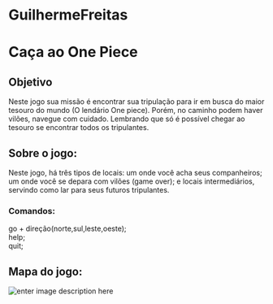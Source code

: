 # GuilhermeFreitas
# Caça ao One Piece




## Objetivo
Neste jogo sua missão é encontrar sua tripulação para ir em busca do maior tesouro do mundo (O lendário One piece). Porém, no caminho podem haver vilões, navegue com cuidado. Lembrando que só é possível chegar ao tesouro se encontrar todos os tripulantes.


## Sobre o jogo:
Neste jogo, há três tipos de locais: um onde você acha seus companheiros; um onde você se depara com vilões (game over); e locais intermediários, servindo como lar para seus futuros tripulantes.

### Comandos:
go + direção(norte,sul,leste,oeste);<br />
help;<br />
quit;



## Mapa do jogo:
![enter image description here](https://media.discordapp.net/attachments/998218247939817482/1023386240076230746/onepiece1.jpg)


